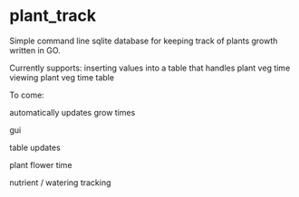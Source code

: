 # plant_track
Simple command line sqlite database for keeping track of plants growth written in GO.

Currently supports:
inserting values into a table that handles plant veg time
viewing plant veg time table

To come:

automatically updates grow times

gui

table updates

plant flower time

nutrient / watering tracking
